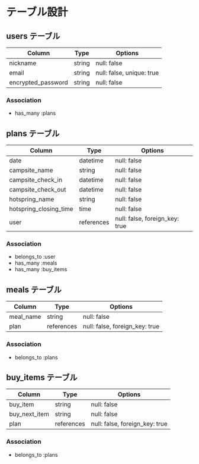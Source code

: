 # テーブル設計

## users テーブル

| Column             | Type   | Options     |
| ------------------ | ------ | ----------- |
| nickname           | string | null: false |
| email              | string | null: false, unique: true |
| encrypted_password | string | null: false |

### Association

- has_many :plans

## plans テーブル

| Column                   | Type       | Options     |
| ------------------------ | ---------- | ----------- |
| date                     | datetime   | null: false |
| campsite_name            | string     | null: false |
| campsite_check_in        | datetime   | null: false |
| campsite_check_out       | datetime   | null: false |
| hotspring_name           | string     | null: false |
| hotspring_closing_time   | time       | null: false |
| user                     | references | null: false, foreign_key: true |

### Association

- belongs_to :user
- has_many :meals
- has_many :buy_items

## meals テーブル

| Column    | Type       | Options                        |
| --------- | ---------- | ------------------------------ |
| meal_name | string     | null: false                    |
| plan      | references | null: false, foreign_key: true |

### Association

- belongs_to :plans

## buy_items テーブル

| Column          | Type       | Options                        |
| --------------- | ---------- | ------------------------------ |
| buy_item        | string     | null: false                    |
| buy_next_item   | string     | null: false                    |
| plan            | references | null: false, foreign_key: true |

### Association

- belongs_to :plans